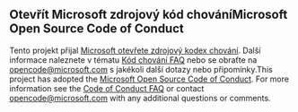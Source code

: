 ## <a name="microsoft-open-source-code-of-conduct"></a><span data-ttu-id="aa5d1-101">Otevřít Microsoft zdrojový kód chování</span><span class="sxs-lookup"><span data-stu-id="aa5d1-101">Microsoft Open Source Code of Conduct</span></span>
<span data-ttu-id="aa5d1-p101">Tento projekt přijal [Microsoft otevřete zdrojový kodex chování](https://opensource.microsoft.com/codeofconduct/). Další informace naleznete v tématu [Kód chování FAQ](https://opensource.microsoft.com/codeofconduct/faq/) nebo se obraťte na [opencode@microsoft.com](mailto:opencode@microsoft.com) s jakékoli další dotazy nebo připomínky.</span><span class="sxs-lookup"><span data-stu-id="aa5d1-p101">This project has adopted the [Microsoft Open Source Code of Conduct](https://opensource.microsoft.com/codeofconduct/). For more information see the [Code of Conduct FAQ](https://opensource.microsoft.com/codeofconduct/faq/) or contact [opencode@microsoft.com](mailto:opencode@microsoft.com) with any additional questions or comments.</span></span>